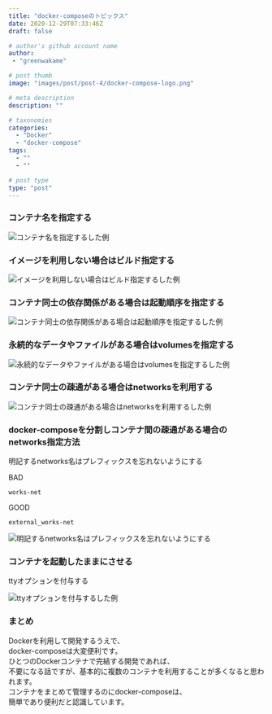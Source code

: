 ```yaml
---
title: "docker-composeのトピックス"
date: 2020-12-29T07:33:46Z
draft: false

# author's github account name
author:
 - "greenwakame"

# post thumb
image: "images/post/post-4/docker-compose-logo.png"

# meta description
description: ""

# taxonomies
categories: 
  - "Docker"
  - "docker-compose"
tags:
  - ""
  - ""

# post type
type: "post"
---
```

### コンテナ名を指定する

![コンテナ名を指定するした例](../../images/post/post-4/sample-code1.png) 

<!--
version: '3'
services:
  java:
    image: java:11
    container_name: {指定したいコンテナ名を明記}
-->

### イメージを利用しない場合はビルド指定する

![イメージを利用しない場合はビルド指定するした例](../../images/post/post-4/sample-code2.png) 

<!--
version: '3'
services:
  spring_boot:
      build:
        context: ./{指定したいディレクトリ名を明記}
        dockerfile: {指定したいファイル名を明記}
        args:
          - ENVIRONMENT=${ENVIRONMENT}
-->

### コンテナ同士の依存関係がある場合は起動順序を指定する

![コンテナ同士の依存関係がある場合は起動順序を指定するした例](../../images/post/post-4/sample-code3.png) 

<!--
version: '3'
services:
  angular:
      build:
        context: ./angular
        args:
          - ENVIRONMENT=${ENVIRONMENT}
      depends_on:
        - {依存関係上の親にあたるコンテナを指定}
-->

### 永続的なデータやファイルがある場合はvolumesを指定する

![永続的なデータやファイルがある場合はvolumesを指定するした例](../../images/post/post-4/sample-code4.png) 

<!--
version: '2'
services:
  mysql:
    container_name: works-mysql
    build: ./mysql
    environment:
      - MYSQL_DATABASE=${MYSQL_DATABASE}
      - MYSQL_ROOT_USER=${MYSQL_ROOT_USER}
      - MYSQL_ROOT_PASSWORD=${MYSQL_ROOT_PASSWORD}
      - TZ=Japan
    volumes:
      - ./mysql/initdb.d:/docker-entrypoint-initdb.d
      - ./mysql/dbdata:/var/lib/mysql
-->

### コンテナ同士の疎通がある場合はnetworksを利用する

![コンテナ同士の疎通がある場合はnetworksを利用するした例](../../images/post/post-4/sample-code5.png) 

<!--
networks:
  works-net:
    driver: bridge
    ipam:
      config:
        - subnet: "192.168.208.0/20"
-->

### docker-composeを分割しコンテナ間の疎通がある場合のnetworks指定方法

明記するnetworks名はプレフィックスを忘れないようにする

BAD
```
works-net
```

GOOD
```
external_works-net
```

![明記するnetworks名はプレフィックスを忘れないようにする](../../images/post/post-4/sample-code6.png) 

<!--
networks:
  {アクセスしたいnetworks名を明記}:
    external: true
-->

### コンテナを起動したままにさせる

ttyオプションを付与する

![ttyオプションを付与するした例](../../images/post/post-4/sample-code7.png) 

<!--
version: '3'
services:
  java:
    image: java:11
    container_name: java
    tty: true
-->

### まとめ
Dockerを利用して開発するうえで、  
docker-composeは大変便利です。  
ひとつのDockerコンテナで完結する開発であれば、  
不要になる話ですが、基本的に複数のコンテナを利用することが多くなると思われます。  
コンテナをまとめて管理するのにdocker-composeは、  
簡単であり便利だと認識しています。
